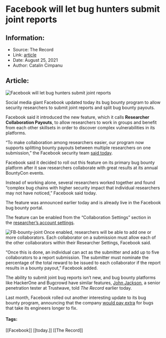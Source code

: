 # Facebook will let bug hunters submit joint reports
### 

## Information:
+ Source: The Record
+ Link: [article](https://therecord.media/facebook-will-let-bug-hunters-submit-joint-reports/)
+ Date: August 25, 2021
+ Author: Catalin Cimpanu


## Article:
![Facebook will let bug hunters submit joint reports](https://therecord.media/wp-content/uploads/2021/05/Facebook-e1626363450106.png)

Social media giant Facebook updated today its bug bounty program to allow security researchers to submit joint reports and split bug bounty payouts.


Facebook said it introduced the new feature, which it calls **Researcher Collaboration Payouts**, to allow researchers to work in groups and benefit from each other skillsets in order to discover complex vulnerabilities in its platforms.


“To make collaboration among researchers easier, our program now supports splitting bounty payouts between multiple researchers on one submission,” the Facebook security team [said today](https://www.facebook.com/BugBounty/posts/4912374705443383).


Facebook said it decided to roll out this feature on its primary bug bounty platform after it saw researchers collaborate with great results at its annual BountyCon events.


Instead of working alone, several researchers worked together and found “complex bug chains with higher security impact that individual researchers may not have noticed,” Facebook said today.


The feature was announced earlier today and is already live in the Facebook bug bounty portal.


The feature can be enabled from the “Collaboration Settings” section in the [researcher’s account settings](https://www.facebook.com/whitehat/researcher-settings/).


![FB-bounty-joint](https://www-therecord.recfut.com/wp-content/uploads/2021/08/FB-bounty-joint-1024x486.png)
Once enabled, researchers will be able to add one or more collaborators. Each collaborator on a submission must allow each of the other collaborators within their Researcher Settings, Facebook said.


“Once this is done, an individual can act as the submitter and add up to five collaborators to a report submission. The submitter must nominate the percentage of the total reward to be issued to each collaborator if the report results in a bounty payout,” Facebook added.


The ability to submit joint bug reports isn’t new, and bug bounty platforms like HackerOne and Bugcrowd have similar features, [John Jackson](https://twitter.com/johnjhacking), a senior penetration tester at Trustwave, told *The Record* earlier today.


Last month, Facebook rolled out another interesting update to its bug bounty program, announcing that the company [would pay extra](https://www.facebook.com/BugBounty/posts/4780243218656533) for bugs that take its engineers longer to fix.





#### Tags:
[[Facebook]] [[today.]] [[The Record]]
